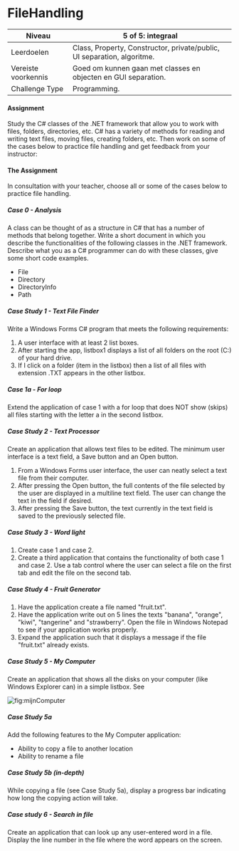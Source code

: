 # FileHandling
	   
| Niveau | 5 of 5: integraal |
| --- | --- |
| Leerdoelen | Class, Property, Constructor, private/public, UI separation, algoritme. |
| Vereiste voorkennis | Goed om kunnen gaan met classes en objecten en GUI separation. |
| Challenge Type | Programming. |


#### Assignment
Study the C# classes of the .NET framework that allow you to work with files, folders, directories, etc. C# has a variety of methods for reading and writing text files, moving files, creating folders, etc.
Then work on some of the cases below to practice file handling and get feedback from your instructor:

#### The Assignment
In consultation with your teacher, choose all or some of the cases below to practice file handling.
##### Case 0 - Analysis
A class can be thought of as a structure in C# that has a number of methods that belong together. Write a short document in which you describe the functionalities of the following classes in the .NET framework. Describe what you as a C# programmer can do with these classes, give some short code examples.
- File
- Directory
- DirectoryInfo
- Path

##### Case Study 1 - Text File Finder
Write a Windows Forms C# program that meets the following requirements:
1. A user interface with at least 2 list boxes.
2. After starting the app, listbox1 displays a list of all folders on the root (C:) of your hard drive.
3. If I click on a folder (item in the listbox) then a list of all files with extension .TXT appears in the other listbox.


##### Case 1a - For loop
Extend the application of case 1 with a for loop that does NOT show (skips) all files starting with the letter a in the second listbox.

##### Case Study 2 - Text Processor
Create an application that allows text files to be edited. The minimum user interface is a text field, a Save button and an Open button.
1. From a Windows Forms user interface, the user can neatly select a text file from their computer.
2. After pressing the Open button, the full contents of the file selected by the user are displayed in a multiline text field. The user can change the text in the field if desired.
3. After pressing the Save button, the text currently in the text field is saved to the previously selected file.


##### Case Study 3 - Word light
1. Create case 1 and case 2.
2. Create a third application that contains the functionality of both case 1 and case 2. Use a tab control where the user can select a file on the first tab and edit the file on the second tab.


##### Case Study 4 - Fruit Generator
1. Have the application create a file named &quot;fruit.txt&quot;.
2. Have the application write out on 5 lines the texts &quot;banana&quot;, &quot;orange&quot;, &quot;kiwi&quot;, &quot;tangerine&quot; and &quot;strawberry&quot;. Open the file in Windows Notepad to see if your application works properly.
3. Expand the application such that it displays a message if the file &quot;fruit.txt&quot; already exists.


##### Case Study 5 - My Computer
Create an application that shows all the disks on your computer (like Windows Explorer can) in a simple listbox. See

![fig:mijnComputer](figures/mijnComputer.png "Mijn Computer.")

##### Case Study 5a
Add the following features to the My Computer application:
- Ability to copy a file to another location
- Ability to rename a file


##### Case Study 5b (in-depth)
While copying a file (see Case Study 5a), display a progress bar indicating how long the copying action will take.

##### Case study 6 - Search in file
Create an application that can look up any user-entered word in a file. Display the line number in the file where the word appears on the screen.















